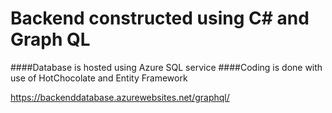 # Backend constructed using C# and Graph QL

####Database is hosted using Azure SQL service 
####Coding is done with use of HotChocolate and Entity Framework  

https://backenddatabase.azurewebsites.net/graphql/
